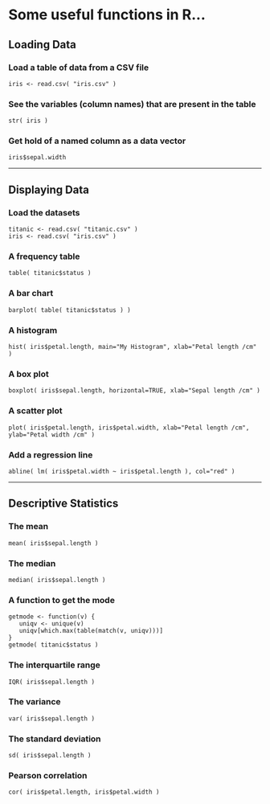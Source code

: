 # Some useful functions in R...

## Loading Data

### Load a table of data from a CSV file
```
iris <- read.csv( "iris.csv" )
```

### See the variables (column names) that are present in the table
```
str( iris )
```

### Get hold of a named column as a data vector
```
iris$sepal.width
```
---
## Displaying Data

### Load the datasets
```
titanic <- read.csv( "titanic.csv" )
iris <- read.csv( "iris.csv" )
```

### A frequency table
```
table( titanic$status )
```

### A bar chart
```
barplot( table( titanic$status ) )
```

### A histogram
```
hist( iris$petal.length, main="My Histogram", xlab="Petal length /cm" )
```

### A box plot
```
boxplot( iris$sepal.length, horizontal=TRUE, xlab="Sepal length /cm" )
```

### A scatter plot
```
plot( iris$petal.length, iris$petal.width, xlab="Petal length /cm", ylab="Petal width /cm" )
```

### Add a regression line
```
abline( lm( iris$petal.width ~ iris$petal.length ), col="red" )
```
---
## Descriptive Statistics

### The mean
```
mean( iris$sepal.length )
```

### The median
```
median( iris$sepal.length )
```

### A function to get the mode
```
getmode <- function(v) {
   uniqv <- unique(v)
   uniqv[which.max(table(match(v, uniqv)))]
}
getmode( titanic$status )
```

### The interquartile range
```
IQR( iris$sepal.length )
```

### The variance
```
var( iris$sepal.length )
```

### The standard deviation
```
sd( iris$sepal.length )
```

### Pearson correlation
```
cor( iris$petal.length, iris$petal.width )
```
